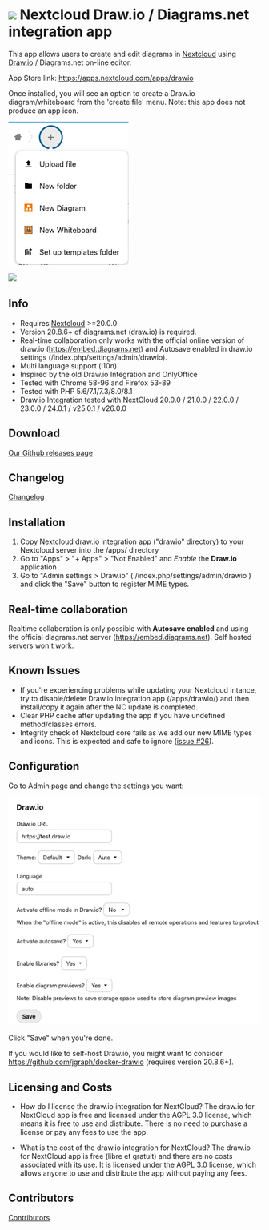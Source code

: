 # ![](screenshots/icon.png) Nextcloud Draw.io / Diagrams.net integration app

This app allows users to create and edit diagrams in [Nextcloud](https://nextcloud.com) using [Draw.io](https://app.diagrams.net) / Diagrams.net on-line editor.

App Store link: https://apps.nextcloud.com/apps/drawio

Once installed, you will see an option to create a Draw.io diagram/whiteboard from the 'create file' menu.  Note: this app does not produce an app icon.

![](screenshots/drawio_add.png)

![](screenshots/drawio_integration.png)


## Info ##
- Requires [Nextcloud](https://nextcloud.com) >=20.0.0
- Version 20.8.6+ of diagrams.net (draw.io) is required.
- Real-time collaboration only works with the official online version of draw.io (https://embed.diagrams.net) and Autosave enabled in draw.io settings (/index.php/settings/admin/drawio).
- Multi language support (l10n)
- Inspired by the old Draw.io Integration and OnlyOffice
- Tested with Chrome 58-96 and Firefox 53-89
- Tested with PHP 5.6/7.1/7.3/8.0/8.1
- Draw.io Integration tested with NextCloud 20.0.0 / 21.0.0 / 22.0.0 / 23.0.0 / 24.0.1 / v25.0.1 / v26.0.0
  
## Download ##

[Our Github releases page](https://github.com/jgraph/drawio-nextcloud/releases)

## Changelog ##

[Changelog](https://github.com/jgraph/drawio-nextcloud/blob/release/CHANGELOG.md)

## Installation ##
1. Copy Nextcloud draw.io integration app ("drawio" directory) to your Nextcloud server into the /apps/ directory
2. Go to "Apps" > "+ Apps" > "Not Enabled" and _Enable_ the **Draw.io** application
3. Go to "Admin settings > Draw.io" ( /index.php/settings/admin/drawio ) and click the "Save" button to register MIME types.

## Real-time collaboration ##

Realtime collaboration is only possible with **Autosave enabled** and using the official diagrams.net server (https://embed.diagrams.net). Self hosted servers won't work.

## Known Issues ##
- If you're experiencing problems while updating your Nextcloud intance, try to disable/delete Draw.io integration app (/apps/drawio/) and then install/copy it again after the NC update is completed.
- Clear PHP cache after updating the app if you have undefined method/classes errors.
- Integrity check of Nextcloud core fails as we add our new MIME types and icons. This is expected and safe to ignore ([issue #26](https://github.com/jgraph/drawio-nextcloud/issues/26)).

## Configuration ##
Go to Admin page and change the settings you want:

![](screenshots/drawio_admin.png)

Click "Save" when you're done.

If you would like to self-host Draw.io, you might want to consider https://github.com/jgraph/docker-drawio (requires version 20.8.6+).


## Licensing and Costs ##
- How do I license the draw.io integration for NextCloud?
The draw.io for NextCloud app is free and licensed under the AGPL 3.0 license, which means it is free to use and distribute. There is no need to purchase a license or pay any fees to use the app.

- What is the cost of the draw.io integration for NextCloud?
The draw.io for NextCloud app is free (libre et gratuit) and there are no costs associated with its use. It is licensed under the AGPL 3.0 license, which allows anyone to use and distribute the app without paying any fees.

## Contributors ##

[Contributors](https://github.com/jgraph/drawio-nextcloud/graphs/contributors)
